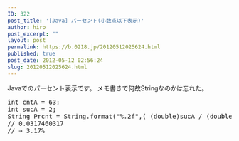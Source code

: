 ```yaml
---
ID: 322
post_title: '[Java] パーセント(小数点以下表示)'
author: hiro
post_excerpt: ""
layout: post
permalink: https://b.0218.jp/20120512025624.html
published: true
post_date: 2012-05-12 02:56:24
slug: 20120512025624.html
---
```

Javaでのパーセント表示です。
メモ書きで何故Stringなのかは忘れた。
<!--more-->
<pre class='prettyprint linenums'>
int cntA = 63;
int sucA = 2;
String Prcnt = String.format("%.2f",( (double)sucA / (double)cntA * 100) );
// 0.0317460317
// ⇒ 3.17%
</pre>